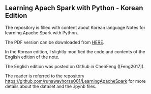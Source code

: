 ## Learning Apach Spark with Python - Korean Edition

The repository is filled with content about Korean language Notes for learning Apache Spark with Python.

The PDF version can be downloaded from [HERE](https://github.com/hongeunhee/LearningApachSparkwithPython_Kor/blob/main/%ED%8C%8C%EC%9D%B4%EC%8D%AC%EC%9C%BC%EB%A1%9C%20%EC%95%84%ED%8C%8C%EC%B9%98%20%EC%8A%A4%ED%8C%8C%ED%81%AC%20%ED%95%99%EC%8A%B5%ED%95%98%EA%B8%B0.pdf).

In the Korean edition, I slightly modified the code and contents of the English edition of the note.

The English edition was posted on Github in ChenFeng ([Feng2017]). 

The reader is referred to the repository https://github.com/runawayhorse001/LearningApacheSpark for more details about the dataset and the .ipynb files.

